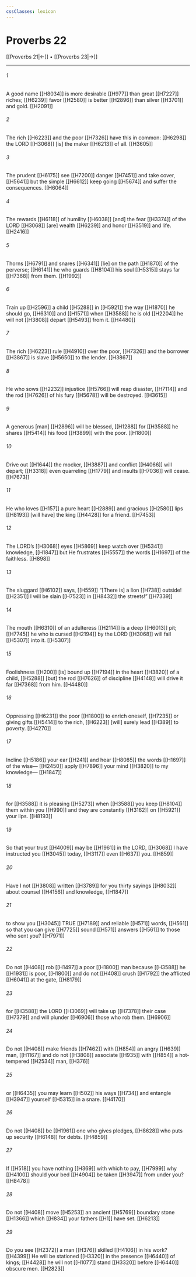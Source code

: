 ```yaml
---
cssClasses: lexicon
---
```


# Proverbs 22

[[Proverbs 21|←]] • [[Proverbs 23|→]]

---

###### 1
A good name [[H8034]] is more desirable [[H977]] than great [[H7227]] riches; [[H6239]] favor [[H2580]] is better [[H2896]] than silver [[H3701]] and gold. [[H2091]]

###### 2
The rich [[H6223]] and the poor [[H7326]] have this in common: [[H6298]] the LORD [[H3068]] [is] the maker [[H6213]] of all. [[H3605]]

###### 3
The prudent [[H6175]] see [[H7200]] danger [[H7451]] and take cover, [[H5641]] but the simple [[H6612]] keep going [[H5674]] and suffer the consequences. [[H6064]]

###### 4
The rewards [[H6118]] of humility [[H6038]] [and] the fear [[H3374]] of the LORD [[H3068]] [are] wealth [[H6239]] and honor [[H3519]] and life. [[H2416]]

###### 5
Thorns [[H6791]] and snares [[H6341]] [lie] on the path [[H1870]] of the perverse; [[H6141]] he who guards [[H8104]] his soul [[H5315]] stays far [[H7368]] from them. [[H1992]]

###### 6
Train up [[H2596]] a child [[H5288]] in [[H5921]] the way [[H1870]] he should go, [[H6310]] and [[H1571]] when [[H3588]] he is old [[H2204]] he will not [[H3808]] depart [[H5493]] from it. [[H4480]]

###### 7
The rich [[H6223]] rule [[H4910]] over the poor, [[H7326]] and the borrower [[H3867]] is slave [[H5650]] to the lender. [[H3867]]

###### 8
He who sows [[H2232]] injustice [[H5766]] will reap disaster, [[H7114]] and the rod [[H7626]] of his fury [[H5678]] will be destroyed. [[H3615]]

###### 9
A generous [man] [[H2896]] will be blessed, [[H1288]] for [[H3588]] he shares [[H5414]] his food [[H3899]] with the poor. [[H1800]]

###### 10
Drive out [[H1644]] the mocker, [[H3887]] and conflict [[H4066]] will depart; [[H3318]] even quarreling [[H1779]] and insults [[H7036]] will cease. [[H7673]]

###### 11
He who loves [[H157]] a pure heart [[H2889]] and gracious [[H2580]] lips [[H8193]] [will have] the king [[H4428]] for a friend. [[H7453]]

###### 12
The LORD’s [[H3068]] eyes [[H5869]] keep watch over [[H5341]] knowledge, [[H1847]] but He frustrates [[H5557]] the words [[H1697]] of the faithless. [[H898]]

###### 13
The sluggard [[H6102]] says, [[H559]] “[There is] a lion [[H738]] outside! [[H2351]] I will be slain [[H7523]] in [[H8432]] the streets!” [[H7339]]

###### 14
The mouth [[H6310]] of an adulteress [[H2114]] is a deep [[H6013]] pit; [[H7745]] he who is cursed [[H2194]] by the LORD [[H3068]] will fall [[H5307]] into it. [[H5307]]

###### 15
Foolishness [[H200]] [is] bound up [[H7194]] in the heart [[H3820]] of a child, [[H5288]] [but] the rod [[H7626]] of discipline [[H4148]] will drive it far [[H7368]] from him. [[H4480]]

###### 16
Oppressing [[H6231]] the poor [[H1800]] to enrich oneself, [[H7235]] or giving gifts [[H5414]] to the rich, [[H6223]] [will] surely lead [[H389]] to poverty. [[H4270]]

###### 17
Incline [[H5186]] your ear [[H241]] and hear [[H8085]] the words [[H1697]] of the wise— [[H2450]] apply [[H7896]] your mind [[H3820]] to my knowledge— [[H1847]]

###### 18
for [[H3588]] it is pleasing [[H5273]] when [[H3588]] you keep [[H8104]] them within you [[H990]] and they are constantly [[H3162]] on [[H5921]] your lips. [[H8193]]

###### 19
So that your trust [[H4009]] may be [[H1961]] in the LORD, [[H3068]] I have instructed you [[H3045]] today, [[H3117]] even [[H637]] you. [[H859]]

###### 20
Have I not [[H3808]] written [[H3789]] for you  thirty sayings [[H8032]] about counsel [[H4156]] and knowledge, [[H1847]]

###### 21
to show you [[H3045]] TRUE [[H7189]] and reliable [[H571]] words, [[H561]] so that you can give [[H7725]] sound [[H571]] answers [[H561]] to those who sent you? [[H7971]]

###### 22
Do not [[H408]] rob [[H1497]] a poor [[H1800]] man because [[H3588]] he [[H1931]] is poor, [[H1800]] and do not [[H408]] crush [[H1792]] the afflicted [[H6041]] at the gate, [[H8179]]

###### 23
for [[H3588]] the LORD [[H3069]] will take up [[H7378]] their case [[H7379]] and will plunder [[H6906]] those who rob them. [[H6906]]

###### 24
Do not [[H408]] make friends [[H7462]] with [[H854]] an angry [[H639]] man, [[H1167]] and do not [[H3808]] associate [[H935]] with [[H854]] a hot-tempered [[H2534]] man, [[H376]]

###### 25
or [[H6435]] you may learn [[H502]] his ways [[H734]] and entangle [[H3947]] yourself [[H5315]] in a snare. [[H4170]]

###### 26
Do not [[H408]] be [[H1961]] one who gives pledges, [[H8628]] who puts up security [[H6148]] for debts. [[H4859]]

###### 27
If [[H518]] you have nothing [[H369]] with which  to pay, [[H7999]] why [[H4100]] should your bed [[H4904]] be taken [[H3947]] from under you? [[H8478]]

###### 28
Do not [[H408]] move [[H5253]] an ancient [[H5769]] boundary stone [[H1366]] which [[H834]] your fathers [[H1]] have set. [[H6213]]

###### 29
Do you see [[H2372]] a man [[H376]] skilled [[H4106]] in his work? [[H4399]] He will be stationed [[H3320]] in the presence [[H6440]] of kings; [[H4428]] he will not [[H1077]] stand [[H3320]] before [[H6440]] obscure men. [[H2823]]

